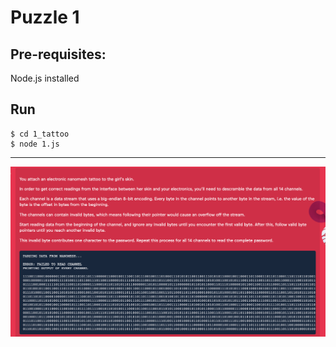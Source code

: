 # Puzzle 1

## Pre-requisites:
Node.js installed

## Run
```
$ cd 1_tattoo
$ node 1.js
```

---

![problem](problem1.png)
